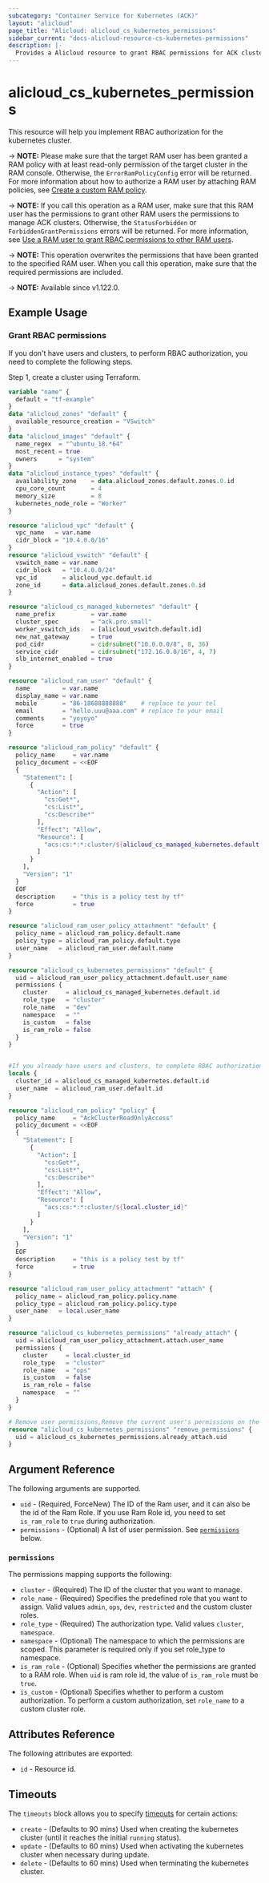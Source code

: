 ```yaml
---
subcategory: "Container Service for Kubernetes (ACK)"
layout: "alicloud"
page_title: "Alicloud: alicloud_cs_kubernetes_permissions"
sidebar_current: "docs-alicloud-resource-cs-kubernetes-permissions"
description: |-
  Provides a Alicloud resource to grant RBAC permissions for ACK cluster.
---
```


# alicloud_cs_kubernetes_permissions

This resource will help you implement RBAC authorization for the kubernetes cluster. 

-> **NOTE:** Please make sure that the target RAM user has been granted a RAM policy with at least read-only permission of the target cluster in the RAM console. Otherwise, the `ErrorRamPolicyConfig` error will be returned. 
For more information about how to authorize a RAM user by attaching RAM policies, see [Create a custom RAM policy](https://www.alibabacloud.com/help/doc-detail/86485.htm).

-> **NOTE:** If you call this operation as a RAM user, make sure that this RAM user has the permissions to grant other RAM users the permissions to manage ACK clusters. Otherwise, the `StatusForbidden` or `ForbiddenGrantPermissions` errors will be returned. For more information, see [Use a RAM user to grant RBAC permissions to other RAM users](https://www.alibabacloud.com/help/faq-detail/119035.htm).

-> **NOTE:** This operation overwrites the permissions that have been granted to the specified RAM user. When you call this operation, make sure that the required permissions are included.

-> **NOTE:** Available since v1.122.0.

## Example Usage
### Grant RBAC permissions
If you don't have users and clusters, to perform RBAC authorization, you need to complete the following steps. 

Step 1, create a cluster using Terraform.
```terraform
variable "name" {
  default = "tf-example"
}
data "alicloud_zones" "default" {
  available_resource_creation = "VSwitch"
}
data "alicloud_images" "default" {
  name_regex  = "^ubuntu_18.*64"
  most_recent = true
  owners      = "system"
}
data "alicloud_instance_types" "default" {
  availability_zone    = data.alicloud_zones.default.zones.0.id
  cpu_core_count       = 4
  memory_size          = 8
  kubernetes_node_role = "Worker"
}

resource "alicloud_vpc" "default" {
  vpc_name   = var.name
  cidr_block = "10.4.0.0/16"
}
resource "alicloud_vswitch" "default" {
  vswitch_name = var.name
  cidr_block   = "10.4.0.0/24"
  vpc_id       = alicloud_vpc.default.id
  zone_id      = data.alicloud_zones.default.zones.0.id
}

resource "alicloud_cs_managed_kubernetes" "default" {
  name_prefix          = var.name
  cluster_spec         = "ack.pro.small"
  worker_vswitch_ids   = [alicloud_vswitch.default.id]
  new_nat_gateway      = true
  pod_cidr             = cidrsubnet("10.0.0.0/8", 8, 36)
  service_cidr         = cidrsubnet("172.16.0.0/16", 4, 7)
  slb_internet_enabled = true
}

resource "alicloud_ram_user" "default" {
  name         = var.name
  display_name = var.name
  mobile       = "86-18688888888"    # replace to your tel
  email        = "hello.uuu@aaa.com" # replace to your email
  comments     = "yoyoyo"
  force        = true
}

resource "alicloud_ram_policy" "default" {
  policy_name     = var.name
  policy_document = <<EOF
  {
    "Statement": [
      {
        "Action": [
          "cs:Get*",
          "cs:List*",
          "cs:Describe*"
        ],
        "Effect": "Allow",
        "Resource": [
          "acs:cs:*:*:cluster/${alicloud_cs_managed_kubernetes.default.id}"
        ]
      }
    ],
    "Version": "1"
  }
  EOF
  description     = "this is a policy test by tf"
  force           = true
}

resource "alicloud_ram_user_policy_attachment" "default" {
  policy_name = alicloud_ram_policy.default.name
  policy_type = alicloud_ram_policy.default.type
  user_name   = alicloud_ram_user.default.name
}

resource "alicloud_cs_kubernetes_permissions" "default" {
  uid = alicloud_ram_user_policy_attachment.default.user_name
  permissions {
    cluster     = alicloud_cs_managed_kubernetes.default.id
    role_type   = "cluster"
    role_name   = "dev"
    namespace   = ""
    is_custom   = false
    is_ram_role = false
  }
}


#If you already have users and clusters, to complete RBAC authorization, you only need to run the following code to use Terraform. 
locals {
  cluster_id = alicloud_cs_managed_kubernetes.default.id
  user_name  = alicloud_ram_user.default.id
}

resource "alicloud_ram_policy" "policy" {
  policy_name     = "AckClusterReadOnlyAccess"
  policy_document = <<EOF
  {
    "Statement": [
      {
        "Action": [
          "cs:Get*",
          "cs:List*",
          "cs:Describe*"
        ],
        "Effect": "Allow",
        "Resource": [
          "acs:cs:*:*:cluster/${local.cluster_id}"
        ]
      }
    ],
    "Version": "1"
  }
  EOF
  description     = "this is a policy test by tf"
  force           = true
}

resource "alicloud_ram_user_policy_attachment" "attach" {
  policy_name = alicloud_ram_policy.policy.name
  policy_type = alicloud_ram_policy.policy.type
  user_name   = local.user_name
}

resource "alicloud_cs_kubernetes_permissions" "already_attach" {
  uid = alicloud_ram_user_policy_attachment.attach.user_name
  permissions {
    cluster     = local.cluster_id
    role_type   = "cluster"
    role_name   = "ops"
    is_custom   = false
    is_ram_role = false
    namespace   = ""
  }
}

# Remove user permissions,Remove the current user's permissions on the cluster
resource "alicloud_cs_kubernetes_permissions" "remove_permissions" {
  uid = alicloud_cs_kubernetes_permissions.already_attach.uid
}
```

## Argument Reference

The following arguments are supported.

* `uid` - (Required, ForceNew) The ID of the Ram user, and it can also be the id of the Ram Role. If you use Ram Role id, you need to set `is_ram_role` to `true` during authorization.
* `permissions` - (Optional) A list of user permission. See [`permissions`](#permissions) below.

### `permissions`

The permissions mapping supports the following:

* `cluster` - (Required) The ID of the cluster that you want to manage.
* `role_name` - (Required) Specifies the predefined role that you want to assign. Valid values `admin`, `ops`, `dev`, `restricted` and the custom cluster roles.
* `role_type` - (Required) The authorization type. Valid values `cluster`, `namespace`.
* `namespace` - (Optional) The namespace to which the permissions are scoped. This parameter is required only if you set role_type to namespace.
* `is_ram_role` - (Optional) Specifies whether the permissions are granted to a RAM role. When `uid` is ram role id, the value of `is_ram_role` must be `true`.
* `is_custom` - (Optional) Specifies whether to perform a custom authorization. To perform a custom authorization, set `role_name` to a custom cluster role.

## Attributes Reference

The following attributes are exported:
* `id` - Resource id.

## Timeouts

The `timeouts` block allows you to specify [timeouts](https://www.terraform.io/docs/configuration-0-11/resources.html#timeouts) for certain actions:

* `create` - (Defaults to 90 mins) Used when creating the kubernetes cluster (until it reaches the initial `running` status).
* `update` - (Defaults to 60 mins) Used when activating the kubernetes cluster when necessary during update.
* `delete` - (Defaults to 60 mins) Used when terminating the kubernetes cluster.

